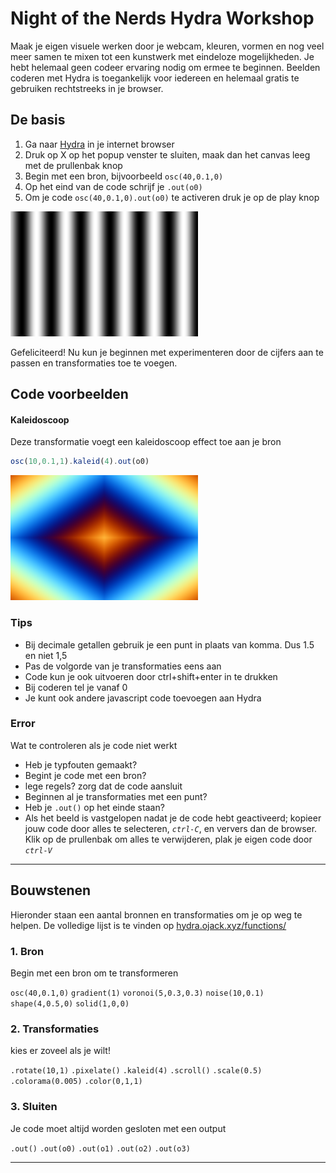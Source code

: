 # Night of the Nerds Hydra Workshop

Maak je eigen visuele werken door je webcam, kleuren, vormen en nog veel meer samen te mixen tot een kunstwerk met eindeloze mogelijkheden.
Je hebt helemaal geen codeer ervaring nodig om ermee te beginnen. Beelden coderen met Hydra is toegankelijk voor iedereen en helemaal gratis te gebruiken rechtstreeks in je browser.

## De basis

 1. Ga naar [Hydra](https://hydra.ojack.xyz/) in je internet browser
 2. Druk op X op het popup venster te sluiten, maak dan het canvas leeg met de prullenbak knop
 3. Begin met een bron, bijvoorbeeld `osc(40,0.1,0)`
 4. Op het eind van de code schrijf je `.out(o0)`
 5. Om je code `osc(40,0.1,0).out(o0)` te activeren druk je op de play knop 

![voorbeeld](/assets/voorbeeld_osc.png)
 
Gefeliciteerd! Nu kun je beginnen met experimenteren door de cijfers aan te passen en transformaties toe te voegen.





## Code voorbeelden

#### Kaleidoscoop
Deze transformatie voegt een kaleidoscoop effect toe aan je bron

```javascript
osc(10,0.1,1).kaleid(4).out(o0)
```
![voorbeeld](/assets/voorbeeld.png)

### Tips
- Bij decimale getallen gebruik je een punt in plaats van komma. Dus 1.5 en niet 1,5
- Pas de volgorde van je transformaties eens aan 
- Code kun je ook uitvoeren door ctrl+shift+enter in te drukken
- Bij coderen tel je vanaf 0
- Je kunt ook andere javascript code toevoegen aan Hydra

### Error

Wat te controleren als je code niet werkt

- Heb je typfouten gemaakt?
- Begint je code met een bron?
- lege regels? zorg dat de code aansluit
- Beginnen al je transformaties met een punt?
- Heb je `.out()` op het einde staan?
- Als het beeld is vastgelopen nadat je de code hebt geactiveerd; kopieer jouw code door alles te selecteren, *`ctrl-C`*, en ververs dan de browser. Klik op de prullenbak om  alles te verwijderen, plak je eigen code door *`ctrl-V`*  

---

## Bouwstenen

Hieronder staan een aantal bronnen en transformaties om je op weg te helpen. De volledige lijst is te vinden op [hydra.ojack.xyz/functions/](https://hydra-functions-4nefnk1x1-nikilia.vercel.app/)

### 1. Bron 
Begin met een bron om te transformeren

`osc(40,0.1,0)`
`gradient(1)`
`voronoi(5,0.3,0.3)`
`noise(10,0.1)`
`shape(4,0.5,0)`
`solid(1,0,0)`

### 2. Transformaties 
kies er zoveel als je wilt!

`.rotate(10,1)`
`.pixelate()`
`.kaleid(4)`
`.scroll()`
`.scale(0.5)`
`.colorama(0.005)`
`.color(0,1,1)`

### 3. Sluiten
Je code moet altijd worden gesloten met een output

`.out()`
`.out(o0)`
`.out(o1)`
`.out(o2)`
`.out(o3)`

---


